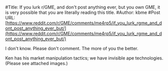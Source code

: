 #Title: If you lurk r/GME, and don't post anything ever, but you own GME, it is very possible that you are literally reading this title.
#Author: kbme
#Post URL: [https://www.reddit.com/r/GME/comments/me4rp5/if_you_lurk_rgme_and_dont_post_anything_ever_but/](https://www.reddit.com/r/GME/comments/me4rp5/if_you_lurk_rgme_and_dont_post_anything_ever_but/)


I don't know. Please don't comment. The more of you the better. 

Ken has his market manipulation tactics; we have invisible ape technologies. (Please see attached images.)